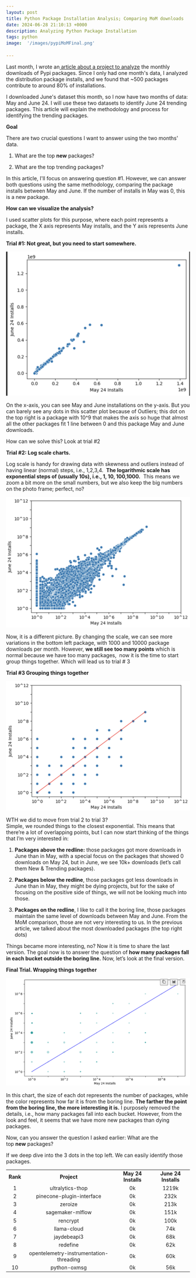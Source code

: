 ```yaml
---
layout: post
title: Python Package Installation Analysis; Comparing MoM downloads
date: 2024-06-28 21:10:13 +0000
description: Analyzing Python Package Installation
tags: python
image:  '/images/pypiMoMFinal.png'

---
```


Last month, I wrote an[ article about a project to analyze](https://ahmedomareissa.github.io/pypi-eda) the monthly downloads of Pypi packages. Since I only had one month's data, I analyzed the distribution package installs, and we found that \~500 packages contribute to around 80% of installations.

I downloaded June's dataset this month, so I now have two months of data: May and June 24. I will use these two datasets to identify June 24 trending packages. This article will explain the methodology and process for identifying the trending packages.

**Goal**

There are two crucial questions I want to answer using the two months' data.

1. What are the top **new** packages?

2. What are the top trending packages?

In this article, I'll focus on answering question #1. However, we can answer both questions using the same methodology, comparing the package installs between May and June. If the number of installs in May was 0, this is a new package.

**How can we visualize the analysis?**

I used scatter plots for this purpose, where each point represents a package, the X axis represents May installs, and the Y axis represents June installs.

**Trial #1: Not great, but you need to start somewhere.** 

![](/images/pypiMoMtrial1.png)

On the x-axis, you can see May and June installations on the y-axis. But you can barely see any dots in this scatter plot because of Outliers; this dot on the top right is a package with 10^9 that makes the axis so huge that almost all the other packages fit 1 line between 0 and this package May and June downloads. 

How can we solve this? Look at trial #2

**Trial #2: Log scale charts.** 

Log scale is handy for drawing data with skewness and outliers instead of having linear (normal) steps, i.e., 1,2,3,4.  **The logarithmic scale has exponential steps of (usually 10s), i.e., 1, 10, 100,1000.**  This means we zoom a bit more on the small numbers, but we also keep the big numbers on the photo frame; perfect, no? 

![](/images/pypiMoMtrial2.png)

Now, it is a different picture. By changing the scale, we can see more variations in the bottom left package, with 1000 and 10000 package downloads per month. However, **we still see too many points** which is normal because we have too many packages,  now it is the time to start group things together. Which will lead us to trial # 3 

**Trial #3 Grouping things together**

![](/images/pypiMoMtrial3.png)

WTH we did to move from trial 2 to trial 3?\
Simple, we rounded things to the closest exponential. This means that there’re a lot of overlapping points, but I can now start thinking of the things that I’m very interested in: 

1. **Packages above the redline:** those packages got more downloads in June than in May, with a special focus on the packages that showed 0 downloads on May 24, but in June, we see 10k+ downloads (let’s call them New & Trending packages). 

2. **Packages below the redline**, those packages got less downloads in June than in May, they might be dying projects, but for the sake of focusing on the positive side of things, we will not be looking much into those. 

3. **Packages on the redline**, I like to call it the boring line, those packages maintain the same level of downloads between May and June. From the MoM comparison, those are not very interesting to us. In the previous article, we talked about the most downloaded packages (the top right dots) 

Things became more interesting, no? Now it is time to share the last version. The goal now is to answer the question of **how many packages fall in each bucket outside the boring line.** Now, let’s look at the final version.

**Final Trial. Wrapping things together**

![](/images/pypiMoMFinal.png)

In this chart, the size of each dot represents the number of packages, while the color represents how far it is from the boring line. **The farther the point from the boring line, the more interesting it is.** I purposely removed the details, i.e., how many packages fall into each bucket. However, from the look and feel, it seems that we have more new packages than dying packages. 

Now, can you answer the question I asked earlier: What are the top **new** packages?

If we deep dive into the 3 dots in the top left. We can easily identify those packages.

|          |                                         |                     |                      |
| :------: | :-------------------------------------: | :-----------------: | :------------------: |
| **Rank** |               **Project**               | **May 24 Installs** | **June 24 Installs** |
|     1    |             ultralytics-thop            |          0k         |         1219k        |
|     2    |        pinecone-plugin-interface        |          0k         |         232k         |
|     3    |                 zeroize                 |          0k         |         213k         |
|     4    |             sagemaker-mlflow            |          0k         |         151k         |
|     5    |                 rencrypt                |          0k         |         100k         |
|     6    |               llama-cloud               |          0k         |          74k         |
|     7    |               jaydebeapi3               |          0k         |          68k         |
|     8    |                 redefine                |          0k         |          62k         |
|     9    | opentelemetry-instrumentation-threading |          0k         |          60k         |
|    10    |               python-oxmsg              |          0k         |          56k         |
